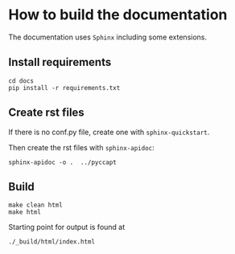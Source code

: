 # How to build the documentation

The documentation uses `Sphinx` including some extensions. 

## Install requirements

```
cd docs
pip install -r requirements.txt
```
## Create rst files
If there is no conf.py file, create one with `sphinx-quickstart`.

Then create the rst files with `sphinx-apidoc`:

```
sphinx-apidoc -o .  ../pyccapt
```

## Build

```
make clean html
make html
```

Starting point for output is found at 

```
./_build/html/index.html
```

